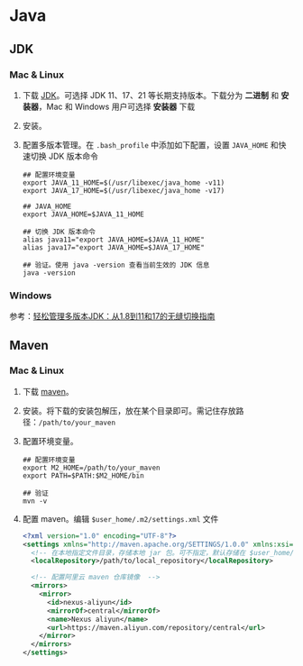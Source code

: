 # Java

## JDK

### Mac & Linux

1. 下载 [JDK](https://adoptium.net/zh-CN/temurin/archive/)。可选择 JDK 11、17、21 等长期支持版本。下载分为 **二进制** 和 **安装器**，Mac 和 Windows 用户可选择 **安装器** 下载

2. 安装。

3. 配置多版本管理。在 `.bash_profile` 中添加如下配置，设置 `JAVA_HOME` 和快速切换 JDK 版本命令

   ```shell
   ## 配置环境变量
   export JAVA_11_HOME=$(/usr/libexec/java_home -v11)
   export JAVA_17_HOME=$(/usr/libexec/java_home -v17)
   
   ## JAVA_HOME
   export JAVA_HOME=$JAVA_11_HOME
   
   ## 切换 JDK 版本命令
   alias java11="export JAVA_HOME=$JAVA_11_HOME"
   alias java17="export JAVA_HOME=$JAVA_17_HOME"
   
   ## 验证。使用 java -version 查看当前生效的 JDK 信息
   java -version
   ```

### Windows

参考：[轻松管理多版本JDK：从1.8到11和17的无缝切换指南](https://mp.weixin.qq.com/s?__biz=Mzk0NzQwMzgxNQ==&mid=2247486717&idx=1&sn=9f3f314dc13f643a3e029bb5df942bdf&chksm=c37621b5f401a8a3fd9e36d9ca63b1bc4597d2f392cef3200ec3a1cdd1a933275355cc092e7c&mpshare=1&scene=1&srcid=0611NoypwokdXVO2KgUGudcx&sharer_shareinfo=c1703af4802db14696e2ab3e4c655342&sharer_shareinfo_first=20abd686207264467ebbb23f1caa40dc&version=4.1.10.99312&platform=mac&nwr_flag=1#wechat_redirect)

## Maven

### Mac & Linux

1. 下载 [maven](https://maven.apache.org/download.cgi)。

2. 安装。将下载的安装包解压，放在某个目录即可。需记住存放路径：`/path/to/your_maven`

3. 配置环境变量。

   ```shell
   ## 配置环境变量
   export M2_HOME=/path/to/your_maven
   export PATH=$PATH:$M2_HOME/bin
   
   ## 验证
   mvn -v
   ```

4. 配置 maven。编辑 `$user_home/.m2/settings.xml` 文件

   ```xml
   <?xml version="1.0" encoding="UTF-8"?>
   <settings xmlns="http://maven.apache.org/SETTINGS/1.0.0" xmlns:xsi="http://www.w3.org/2001/XMLSchema-instance" xsi:schemaLocation="http://maven.apache.org/SETTINGS/1.0.0 http://maven.apache.org/xsd/settings-1.0.0.xsd">
     <!-- 在本地指定文件目录，存储本地 jar 包。可不指定，默认存储在 $user_home/.m2/repository  -->
     <localRepository>/path/to/local_repository</localRepository>
   
     <!-- 配置阿里云 maven 仓库镜像  -->
     <mirrors>
       <mirror>
         <id>nexus-aliyun</id>
         <mirrorOf>central</mirrorOf>
         <name>Nexus aliyun</name>
         <url>https://maven.aliyun.com/repository/central</url>
       </mirror>
     </mirrors>
   </settings>
   ```
